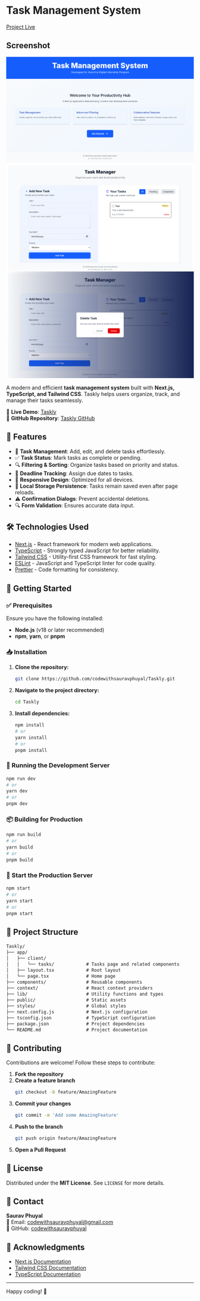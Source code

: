 # Task Management System
[Project Live](https://taskmasterts.vercel.app/)

## Screenshot
![Screenshot 1](https://raw.githubusercontent.com/codewithsauravphuyal/TaskMasterJs/refs/heads/main/Screenshot/Screenshot%202025-04-03%20100607.png)
![Screenshot 2](https://raw.githubusercontent.com/codewithsauravphuyal/TaskMasterJs/refs/heads/main/Screenshot/Screenshot%202025-04-03%20100643.png)
![Screenshot 3](https://raw.githubusercontent.com/codewithsauravphuyal/TaskMasterJs/refs/heads/main/Screenshot/Screenshot%202025-04-03%20100651.png)


A modern and efficient **task management system** built with **Next.js, TypeScript, and Tailwind CSS**. Taskly helps users organize, track, and manage their tasks seamlessly.

🔗 **Live Demo**: [Taskly](https://taskly-lemon.vercel.app/)  
🔗 **GitHub Repository**: [Taskly GitHub](https://github.com/codewithsauravphuyal/Taskly)

## 🚀 Features

- 📝 **Task Management**: Add, edit, and delete tasks effortlessly.
- ✅ **Task Status**: Mark tasks as complete or pending.
- 🔍 **Filtering & Sorting**: Organize tasks based on priority and status.
- 📅 **Deadline Tracking**: Assign due dates to tasks.
- 📱 **Responsive Design**: Optimized for all devices.
- 💾 **Local Storage Persistence**: Tasks remain saved even after page reloads.
- ⚠️ **Confirmation Dialogs**: Prevent accidental deletions.
- 🔍 **Form Validation**: Ensures accurate data input.

## 🛠️ Technologies Used

- [Next.js](https://nextjs.org/) - React framework for modern web applications.
- [TypeScript](https://www.typescriptlang.org/) - Strongly typed JavaScript for better reliability.
- [Tailwind CSS](https://tailwindcss.com/) - Utility-first CSS framework for fast styling.
- [ESLint](https://eslint.org/) - JavaScript and TypeScript linter for code quality.
- [Prettier](https://prettier.io/) - Code formatting for consistency.

## 📌 Getting Started

### ✅ Prerequisites

Ensure you have the following installed:

- **Node.js** (v18 or later recommended)
- **npm**, **yarn**, or **pnpm**

### 📥 Installation

1. **Clone the repository:**
   ```bash
   git clone https://github.com/codewithsauravphuyal/Taskly.git
   ```
2. **Navigate to the project directory:**
   ```bash
   cd Taskly
   ```
3. **Install dependencies:**
   ```bash
   npm install
   # or
   yarn install
   # or
   pnpm install
   ```

### 🏃 Running the Development Server

```bash
npm run dev
# or
yarn dev
# or
pnpm dev
```

### 📦 Building for Production

```bash
npm run build
# or
yarn build
# or
pnpm build
```

### 🚀 Start the Production Server

```bash
npm start
# or
yarn start
# or
pnpm start
```

## 📂 Project Structure

```
Taskly/
├── app/
│   ├── client/
│   │   └── tasks/            # Tasks page and related components
│   ├── layout.tsx            # Root layout
│   └── page.tsx              # Home page
├── components/               # Reusable components
├── context/                  # React context providers
├── lib/                      # Utility functions and types
├── public/                   # Static assets
├── styles/                   # Global styles
├── next.config.js            # Next.js configuration
├── tsconfig.json             # TypeScript configuration
├── package.json              # Project dependencies
└── README.md                 # Project documentation
```

## 🤝 Contributing

Contributions are welcome! Follow these steps to contribute:

1. **Fork the repository**
2. **Create a feature branch**
   ```bash
   git checkout -b feature/AmazingFeature
   ```
3. **Commit your changes**
   ```bash
   git commit -m 'Add some AmazingFeature'
   ```
4. **Push to the branch**
   ```bash
   git push origin feature/AmazingFeature
   ```
5. **Open a Pull Request**

## 📜 License

Distributed under the **MIT License**. See `LICENSE` for more details.

## 📧 Contact

**Saurav Phuyal**  
📩 Email: [codewithsauravphuyal@gmail.com](mailto:codewithsauravphuyal@gmail.com)  
🔗 GitHub: [codewithsauravphuyal](https://github.com/codewithsauravphuyal)

## 🌟 Acknowledgments

- [Next.js Documentation](https://nextjs.org/docs)
- [Tailwind CSS Documentation](https://tailwindcss.com/docs)
- [TypeScript Documentation](https://www.typescriptlang.org/docs)

---

Happy coding! 🚀

